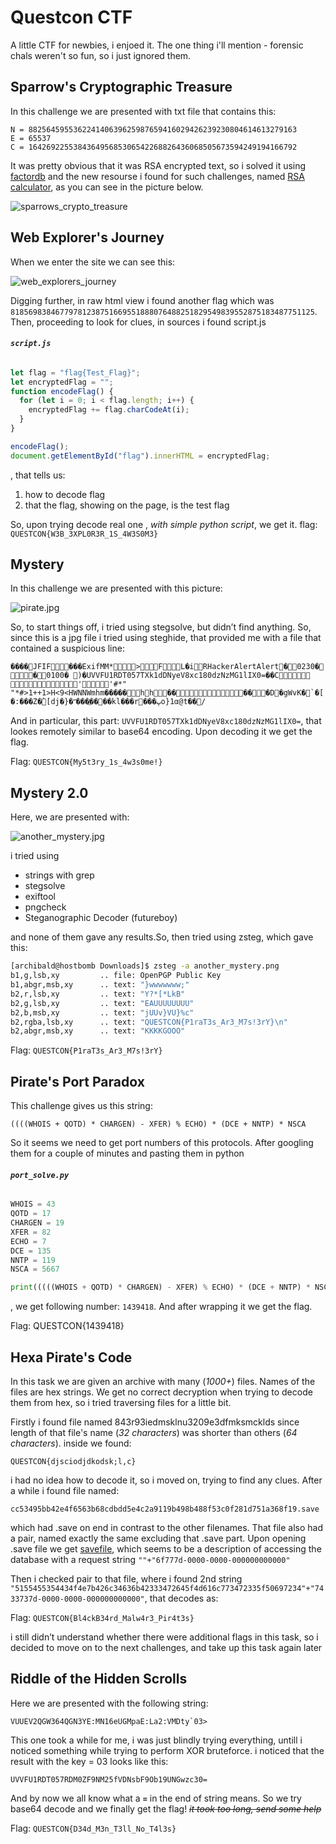 # Questcon CTF
A little CTF for newbies, i enjoed it. The one thing i'll mention - forensic chals weren't so fun, so i just ignored them.

## Sparrow's Cryptographic Treasure

In this challenge we are presented with txt file that contains this:

```
N = 882564595536224140639625987659416029426239230804614613279163
E = 65537
C = 164269225538436495685306542268826436068505673594249194166792
```

It was pretty obvious that it was RSA encrypted text, so i solved it using [factordb](http://factordb.com/) and the new resourse i found for such challenges, named [RSA calculator](https://www.tausquared.net/pages/ctf/rsa.html), as you can see in the picture below.

![sparrows_crypto_treasure](https://github.com/Archibald1707/ctf_writeups/blob/master/img/sparrows_crypto_treasure.png)

## Web Explorer's Journey

When we enter the site we can see this:

![web_explorers_journey](https://github.com/Archibald1707/ctf_writeups/blob/master/img/web_explorers_journey.png)

Digging further, in raw  html view i found another flag which was `81856983846779781238751669551888076488251829549839552875183487751125`. Then, proceeding to look for clues, in sources i found script.js

###### **`script.js`**
```js
let flag = "flag{Test_Flag}";
let encryptedFlag = "";
function encodeFlag() {
  for (let i = 0; i < flag.length; i++) {
    encryptedFlag += flag.charCodeAt(i);
  }
}

encodeFlag();
document.getElementById("flag").innerHTML = encryptedFlag;
```
, that tells us:
1. how to decode flag
2. that the flag, showing on the page, is the test flag

So, upon trying decode real one , *with simple python script*, we get it.
flag: `QUESTCON{W3B_3XPL0R3R_1S_4W3S0M3}`

## Mystery

In this challenge we are presented with this picture:

![pirate.jpg](https://github.com/Archibald1707/ctf_writeups/blob/master/img/pirate.jpg)

So, to start things off, i tried using stegsolve, but didn’t find anything. So, since this is a jpg file  i tried using steghide, that provided me with a file that contained a suspicious line:

```����JFIF���ExifMM*>FL�iRHackerAlertAlert�0230��0100� )�UVVFU1RDT057TXk1dDNyeV8xc180dzNzMG1lIX0=��C        ''#*" "*#>1++1>H<9<HWNNWmhm�����hh�����D�gWvK�`�[�:���Z�̀[dj�}�ʺ���ֱ����kl���r���ڀo}1α@t��/```

And in particular, this part: `UVVFU1RDT057TXk1dDNyeV8xc180dzNzMG1lIX0=`, that lookes remotely similar to base64 encoding. Upon decoding it we get the flag.

Flag: `QUESTCON{My5t3ry_1s_4w3s0me!}`

## Mystery 2.0

Here, we are presented with:

![another_mystery.jpg](https://github.com/Archibald1707/ctf_writeups/blob/master/img/another_mystery.png)

i tried using
* strings with grep
* stegsolve
* exiftool
* pngcheck
* Steganographic Decoder (futureboy)

and none of them gave any results.So, then tried using zsteg, which gave this:

```bash
[archibald@hostbomb Downloads]$ zsteg -a another_mystery.png
b1,g,lsb,xy         .. file: OpenPGP Public Key
b1,abgr,msb,xy      .. text: "}wwwwwww;"
b2,r,lsb,xy         .. text: "Y?*[*LkB"
b2,g,lsb,xy         .. text: "EAUUUUUUUU"
b2,b,msb,xy         .. text: "jUUv}VU}%c"
b2,rgba,lsb,xy      .. text: "QUESTCON{P1raT3s_Ar3_M7s!3rY}\n"
b2,abgr,msb,xy      .. text: "KKKKGOOO"
```

Flag: `QUESTCON{P1raT3s_Ar3_M7s!3rY}`

## Pirate's Port Paradox

This challenge gives us this string:

`((((WHOIS + QOTD) * CHARGEN) - XFER) % ECHO) * (DCE + NNTP) * NSCA`

So it seems we need to get port numbers of this protocols. After googling them for a couple of minutes and pasting them in python

###### **`port_solve.py`**
```python
WHOIS = 43
QOTD = 17
CHARGEN = 19
XFER = 82
ECHO = 7
DCE = 135
NNTP = 119
NSCA = 5667

print(((((WHOIS + QOTD) * CHARGEN) - XFER) % ECHO) * (DCE + NNTP) * NSCA)
```

, we get following number: `1439418`. And after wrapping it we get the flag.

Flag: QUESTCON{1439418}

## Hexa Pirate's Code

In this task we are given an archive with many (*1000+*) files. Names of the files are hex strings. We get no correct decryption when trying to decode them from hex, so i tried traversing files for a little bit.

Firstly i found file named 843r93iedmsklnu3209e3dfmksmcklds since length of that file's name (*32 characters*) was shorter than others (*64 characters*). inside we found:

`QUESTCON{djsciodjdkodsk;l,c}`

i had no idea how to decode it, so i moved on, trying to find any clues. After a while i found file named:

`cc53495bb42e4f6563b68cdbdd5e4c2a9119b498b488f53c0f281d751a368f19.save`

which had .save on end in contrast to the other filenames. That file also had a pair, named exactly the same excluding that .save part. Upon opening .save file we get [savefile](https://github.com/Archibald1707/ctf_writeups/blob/master/img/additional_content/savefile.txt), which seems to be a description of accessing the database with a request string `""+"6f777d-0000-0000-000000000000"`

Then i checked pair to that file, where i found 2nd string `"5155455354434f4e7b426c34636b42333472645f4d616c773472335f50697234"+"7433737d-0000-0000-000000000000"`, that decodes as:

Flag: `QUESTCON{Bl4ckB34rd_Malw4r3_Pir4t3s}`

i still didn’t understand whether there were additional flags in this task, so i decided to move on to the next challenges, and take up this task again later

## Riddle of the Hidden Scrolls

Here we are presented with the following string:

```VUUEV2QGW364QGN3YE:MN16eUGMpaE:La2:VMDty`03>```

This one took a while for me, i was just blindly trying everything, untill i noticed something while trying to perform XOR bruteforce. i noticed that the result with the key = 03 looks like this:

`UVVFU1RDT057RDM0ZF9NM25fVDNsbF9Ob19UNGwzc30=`

And by now we all know what a **`=`** in the end of string means. So we try base64 decode and we finally get the flag! ~~*it took too long, send some help*~~

Flag: `QUESTCON{D34d_M3n_T3ll_No_T4l3s}`